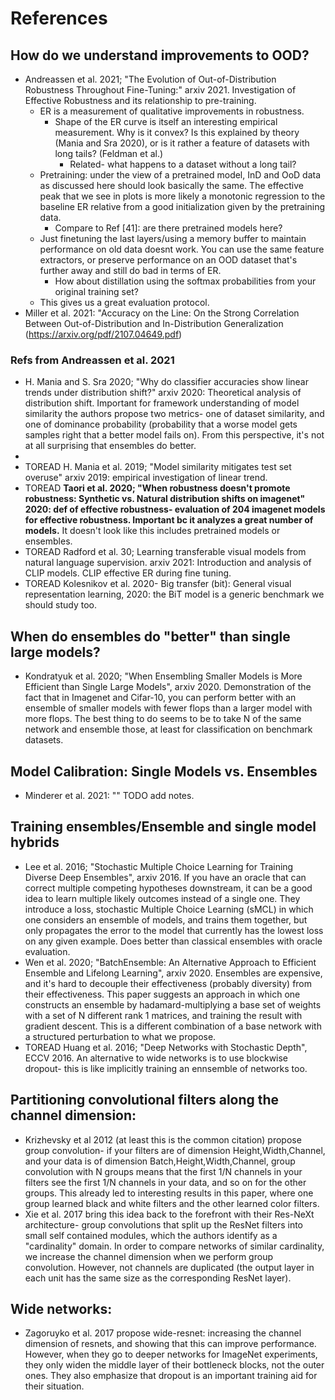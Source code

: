# References 

## How do we understand improvements to OOD? 

- Andreassen et al. 2021; "The Evolution of Out-of-Distribution Robustness Throughout Fine-Tuning:" arxiv 2021. Investigation of Effective Robustness and its relationship to pre-training. 
    - ER is a measurement of qualitative improvements in robustness. 
        - Shape of the ER curve is itself an interesting empirical measurement. Why is it convex? Is this explained by theory (Mania and Sra 2020), or is it rather a feature of datasets with long tails? (Feldman et al.)
            - Related- what happens to a dataset without a long tail?  
    - Pretraining: under the view of a pretrained model, InD and OoD data as discussed here should look basically the same. The effective peak that we see in plots is more likely a monotonic regression to the baseline ER relative from a good initialization given by the pretraining data. 
        - Compare to Ref [41]: are there pretrained models here? 
    - Just finetuning the last layers/using a memory buffer to maintain performance on old data doesnt work. You can use the same feature extractors, or preserve performance on an OOD dataset that's further away and still do bad in terms of ER. 
        - How about distillation using the softmax probabilities from your original training set?  
    - This gives us a great evaluation protocol.
- Miller et al. 2021: "Accuracy on the Line: On the Strong Correlation Between Out-of-Distribution and In-Distribution Generalization (https://arxiv.org/pdf/2107.04649.pdf)

### Refs from Andreassen et al. 2021

- H. Mania and S. Sra 2020; "Why do classifier accuracies show linear trends under distribution shift?" arxiv 2020: Theoretical analysis of distribution shift. Important for framework understanding of model similarity the authors propose two metrics- one of dataset similarity, and one of dominance probability (probability that a worse model gets samples right that a better model fails on). From this perspective, it's not at all surprising that ensembles do better. 
- 
- TOREAD H. Mania et al. 2019; "Model similarity mitigates test set overuse" arxiv 2019: empirical investigation of linear trend. 
- TOREAD **Taori et al. 2020; "When robustness doesn't promote robustness: Synthetic vs. Natural distribution shifts on imagenet" 2020: def of effective robustness- evaluation of 204 imagenet models for effective robustness. Important bc it analyzes a great number of models.** It doesn't look like this includes pretrained models or ensembles. 
- TOREAD Radford et al. 30; Learning transferable visual models from natural language supervision. arxiv 2021: Introduction and analysis of CLIP models. CLIP effective ER during fine tuning. 
- TOREAD Kolesnikov et al. 2020- Big transfer (bit): General visual representation learning, 2020: the BiT model is a generic benchmark we should study too.  

## When do ensembles do "better" than single large models? 

- Kondratyuk et al. 2020; "When Ensembling Smaller Models is More Efficient than Single Large Models", arxiv 2020. Demonstration of the fact that in Imagenet and Cifar-10, you can perform better with an ensemble of smaller models with fewer flops than a larger model with more flops. The best thing to do seems to be to take N of the same network and ensemble those, at least for classification on benchmark datasets. 

## Model Calibration: Single Models vs. Ensembles

- Minderer et al. 2021: "" TODO add notes. 

## Training ensembles/Ensemble and single model hybrids 

- Lee et al. 2016; "Stochastic Multiple Choice Learning for Training Diverse Deep Ensembles", arxiv 2016. If you have an oracle that can correct multiple competing hypotheses downstream, it can be a good idea to learn multiple likely outcomes instead of a single one. They introduce a loss, stochastic Multiple Choice Learning (sMCL) in which one considers an ensemble of models, and trains them together, but only propagates the error to the model that currently has the lowest loss on any given example. Does better than classical ensembles with oracle evaluation. 
- Wen et al. 2020; "BatchEnsemble: An Alternative Approach to Efficient Ensemble and Lifelong Learning", arxiv 2020. Ensembles are expensive, and it's hard to decouple their effectiveness (probably diversity) from their effectiveness. This paper suggests an approach in which one constructs an ensemble by hadamard-multiplying a base set of weights with a set of N different rank 1 matrices, and training the result with gradient descent. This is a different combination of a base network with a structured perturbation to what we propose.  
- TOREAD Huang et al. 2016; "Deep Networks with Stochastic Depth", ECCV 2016. An alternative to wide networks is to use blockwise dropout- this is like implicitly training an ennsemble of networks too. 

## Partitioning convolutional filters along the channel dimension: 

- Krizhevsky et al 2012 (at least this is the common citation) propose group convolution- if your filters are of dimension Height,Width,Channel, and your data is of dimension Batch,Height,Width,Channel, group convolution with N groups means that the first 1/N channels in your filters see the first 1/N channels in your data, and so on for the other groups. This already led to interesting results in this paper, where one group learned black and white filters and the other learned color filters. 
- Xie et al. 2017 bring this idea back to the forefront with their Res-NeXt architecture- group convolutions that split up the ResNet filters into small self contained modules, which the authors identify as a "cardinality" domain. In order to compare networks of similar cardinality, we increase the channel dimension when we perform group convolution. However, not channels are duplicated (the output layer in each unit has the same size as the corresponding ResNet layer).   
 
## Wide networks: 

- Zagoruyko et al. 2017 propose wide-resnet: increasing the channel dimension of resnets, and showing that this can improve performance. However, when they go to deeper networks for ImageNet experiments, they only widen the middle layer of their bottleneck blocks, not the outer ones. They also emphasize that dropout is an important training aid for their situation.  
 

